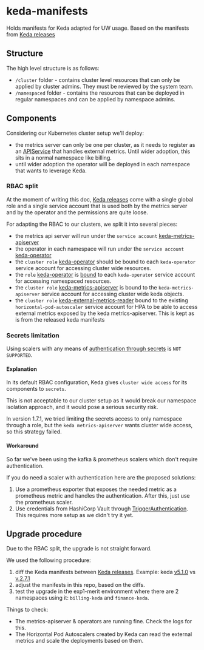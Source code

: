 # keda-manifests
Holds manifests for Keda adapted for UW usage.
Based on the manifests from [Keda releases](https://github.com/kedacore/keda/releases)

## Structure
The high level structure is as follows:
- `/cluster` folder - contains cluster level resources that can only be applied by cluster admins. They must be reviewed by the system team.
- `/namespaced` folder - contains the resources that can be deployed in regular namespaces and can be applied by namespace admins.

## Components
Considering our Kubernetes cluster setup we'll deploy:
- the metrics server can only be one per cluster, as it needs to register as an
  [APIService](https://github.com/utilitywarehouse/kubernetes-manifests/blob/master/dev-merit/kube-system/keda/metrics-api-service.yaml)
  that handles external metrics. Until wider adoption, this sits in a normal namespace like billing.
- until wider adoption the operator will be deployed in each namespace that wants to leverage Keda.

### RBAC split
At the moment of writing this doc, [Keda releases](https://github.com/kedacore/keda/releases) come with a single global role and a single service account that is used both by the metrics server and by the operator and the permissions are quite loose.

For adapting the RBAC to our clusters, we split it into several pieces:
- the metrics api server will run under the `service account` [keda-metrics-apiserver](https://github.com/utilitywarehouse/keda-manifests/blob/main/namespaced/metrics-apiserver/rbac.yaml#L2)
- the operator in each namespace will run under the `service account` [keda-operator](https://github.com/utilitywarehouse/keda-manifests/blob/main/namespaced/operator/rbac.yaml#L2) 
- the `cluster role` [keda-operator](https://github.com/utilitywarehouse/keda-manifests/blob/main/cluster/operator-role.yaml#L2) should be bound to each `keda-operator` service account for accessing cluster wide resources.  
- the `role` [keda-operator](https://github.com/utilitywarehouse/keda-manifests/blob/main/namespaced/operator/rbac.yaml#L10) is [bound](https://github.com/utilitywarehouse/keda-manifests/blob/main/namespaced/operator/rbac.yaml#L92) to each `keda-operator` service account for accessing namespaced resources.  
- the `cluster role` [keda-metrics-apiserver](https://github.com/utilitywarehouse/keda-manifests/blob/main/cluster/metrics-apiserver-role.yaml#L2) is bound to the `keda-metrics-apiserver` service account for accessing cluster wide keda objects.
- the `cluster role` [keda-external-metrics-reader](https://github.com/utilitywarehouse/keda-manifests/blob/main/cluster/hpa-rbac.yaml#L2) bound to the existing `horizontal-pod-autoscaler` service account for HPA to be able to access external metrics exposed by the keda metrics-apiserver. This is kept as is from the released keda manifests 

### Secrets limitation
Using scalers with any means of [authentication through secrets](https://keda.sh/docs/2.7/concepts/authentication/) is `NOT SUPPORTED`. 

#### Explanation
In its default RBAC configuration, Keda gives `cluster wide access` for its components to `secrets`. 

This is not acceptable to our cluster setup as it would break our namespace isolation approach, and it would pose a serious security risk.

In version 1.7.1, we tried limiting the secrets access to only namespace through a role, but the `keda metrics-apiserver` wants cluster wide access, so this strategy failed.

#### Workaround
So far we've been using the kafka & prometheus scalers which don't require authentication.

If you do need a scaler with authentication here are the proposed solutions:
1. Use a prometheus exporter that exposes the needed metric as a prometheus metric and handles the authentication. After this, just use the prometheus scaler.
2. Use credentials from HashiCorp Vault through [TriggerAuthentication](https://keda.sh/docs/2.7/concepts/authentication/#re-use-credentials-and-delegate-auth-with-triggerauthentication). This requires more setup as we didn't try it yet.

## Upgrade procedure
Due to the RBAC split, the upgrade is not straight forward.

We used the following procedure:
1. diff the Keda manifests between [Keda releases](https://github.com/kedacore/keda/releases). Example: keda [v5.1.0](https://github.com/kedacore/keda/releases/download/v2.5.0/keda-2.5.0.yaml) vs [v.2.7.1](https://github.com/kedacore/keda/releases/download/v2.7.1/keda-2.7.1.yaml)
2. adjust the manifests in this repo, based on the diffs.
3. test the upgrade in the exp1-merit environment where there are 2 namespaces using it: `billing-keda` and `finance-keda`. 

Things to check:
- The metrics-apiserver & operators are running fine. Check the logs for this.
- The Horizontal Pod Autoscalers created by Keda can read the external metrics and scale the deployments based on them.